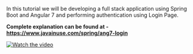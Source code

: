 In this tutorial we will be developing a full stack application using Spring Boot
and Angular 7 and performing authentication using Login Page.<br>

<b>Complete explanation can be found at - https://www.javainuse.com/spring/ang7-login</b>
   
   [![Watch the video](https://www.javainuse.com/ang1-you.JPG)](https://youtu.be/QQxqHT7yhHc)


	

